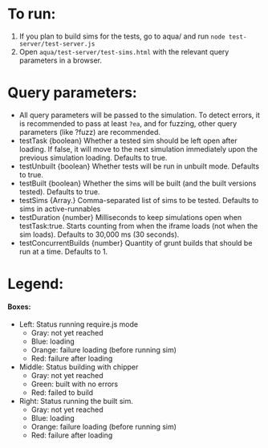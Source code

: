 # To run:

1. If you plan to build sims for the tests, go to aqua/ and run `node test-server/test-server.js`
2. Open `aqua/test-server/test-sims.html` with the relevant query parameters in a browser.

# Query parameters:

- All query parameters will be passed to the simulation. To detect errors, it is recommended to pass at least `?ea`, and
  for fuzzing, other query parameters (like ?fuzz) are recommended.
- testTask {boolean} Whether a tested sim should be left open after loading. If false, it will move to the next
  simulation immediately upon the previous simulation loading. Defaults to true.
- testUnbuilt {boolean} Whether tests will be run in unbuilt mode. Defaults to true.
- testBuilt {boolean} Whether the sims will be built (and the built versions tested). Defaults to true.
- testSims {Array.<string>} Comma-separated list of sims to be tested. Defaults to sims in active-runnables
- testDuration {number} Milliseconds to keep simulations open when testTask:true. Starts counting from when the iframe
  loads (not when the sim loads). Defaults to 30,000 ms (30 seconds).
- testConcurrentBuilds {number} Quantity of grunt builds that should be run at a time. Defaults to 1.

# Legend:

#### Boxes:

- Left: Status running require.js mode
  - Gray: not yet reached
  - Blue: loading
  - Orange: failure loading (before running sim)
  - Red: failure after loading
- Middle: Status building with chipper
  - Gray: not yet reached
  - Green: built with no errors
  - Red: failed to build
- Right: Status running the built sim.
  - Gray: not yet reached
  - Blue: loading
  - Orange: failure loading (before running sim)
  - Red: failure after loading
